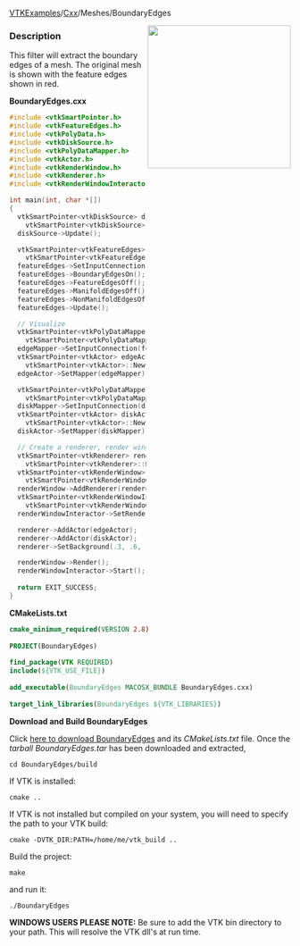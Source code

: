 [VTKExamples](/index/)/[Cxx](/Cxx)/Meshes/BoundaryEdges

<img align="right" src="https://github.com/lorensen/VTKExamples/blob/gh-pages/Testing/Baseline/Meshes/TestBoundaryEdges.png?raw=true" width="256" />

### Description
This filter will extract the boundary edges of a mesh. The original mesh is shown with the feature edges shown in red.

**BoundaryEdges.cxx**
```c++
#include <vtkSmartPointer.h>
#include <vtkFeatureEdges.h>
#include <vtkPolyData.h>
#include <vtkDiskSource.h>
#include <vtkPolyDataMapper.h>
#include <vtkActor.h>
#include <vtkRenderWindow.h>
#include <vtkRenderer.h>
#include <vtkRenderWindowInteractor.h>

int main(int, char *[])
{
  vtkSmartPointer<vtkDiskSource> diskSource =
    vtkSmartPointer<vtkDiskSource>::New();
  diskSource->Update();

  vtkSmartPointer<vtkFeatureEdges> featureEdges =
    vtkSmartPointer<vtkFeatureEdges>::New();
  featureEdges->SetInputConnection(diskSource->GetOutputPort());
  featureEdges->BoundaryEdgesOn();
  featureEdges->FeatureEdgesOff();
  featureEdges->ManifoldEdgesOff();
  featureEdges->NonManifoldEdgesOff();
  featureEdges->Update();

  // Visualize
  vtkSmartPointer<vtkPolyDataMapper> edgeMapper =
    vtkSmartPointer<vtkPolyDataMapper>::New();
  edgeMapper->SetInputConnection(featureEdges->GetOutputPort());
  vtkSmartPointer<vtkActor> edgeActor =
    vtkSmartPointer<vtkActor>::New();
  edgeActor->SetMapper(edgeMapper);

  vtkSmartPointer<vtkPolyDataMapper> diskMapper =
    vtkSmartPointer<vtkPolyDataMapper>::New();
  diskMapper->SetInputConnection(diskSource->GetOutputPort());
  vtkSmartPointer<vtkActor> diskActor =
    vtkSmartPointer<vtkActor>::New();
  diskActor->SetMapper(diskMapper);

  // Create a renderer, render window, and interactor
  vtkSmartPointer<vtkRenderer> renderer =
    vtkSmartPointer<vtkRenderer>::New();
  vtkSmartPointer<vtkRenderWindow> renderWindow =
    vtkSmartPointer<vtkRenderWindow>::New();
  renderWindow->AddRenderer(renderer);
  vtkSmartPointer<vtkRenderWindowInteractor> renderWindowInteractor =
    vtkSmartPointer<vtkRenderWindowInteractor>::New();
  renderWindowInteractor->SetRenderWindow(renderWindow);

  renderer->AddActor(edgeActor);
  renderer->AddActor(diskActor);
  renderer->SetBackground(.3, .6, .3); // Background color green

  renderWindow->Render();
  renderWindowInteractor->Start();
  
  return EXIT_SUCCESS;
}
```
**CMakeLists.txt**
```cmake
cmake_minimum_required(VERSION 2.8)
 
PROJECT(BoundaryEdges)
 
find_package(VTK REQUIRED)
include(${VTK_USE_FILE})
 
add_executable(BoundaryEdges MACOSX_BUNDLE BoundaryEdges.cxx)
 
target_link_libraries(BoundaryEdges ${VTK_LIBRARIES})
```

**Download and Build BoundaryEdges**

Click [here to download BoundaryEdges](https://github.com/lorensen/VTKWikiExamplesTarballs/raw/master/BoundaryEdges.tar) and its *CMakeLists.txt* file.
Once the *tarball BoundaryEdges.tar* has been downloaded and extracted,
```
cd BoundaryEdges/build 
```
If VTK is installed:
```
cmake ..
```
If VTK is not installed but compiled on your system, you will need to specify the path to your VTK build:
```
cmake -DVTK_DIR:PATH=/home/me/vtk_build ..
```
Build the project:
```
make
```
and run it:
```
./BoundaryEdges
```
**WINDOWS USERS PLEASE NOTE:** Be sure to add the VTK bin directory to your path. This will resolve the VTK dll's at run time.

